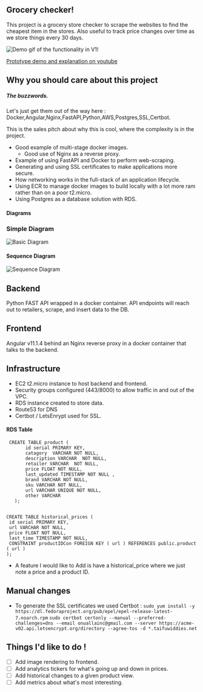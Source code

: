 ## Grocery checker!
This project is a grocery store checker to scrape the websites to find the cheapest item in the stores.
Also useful to track price changes over time as we store things every 30 days.

![Demo gif of the functionality in V1!](https://i.imgur.com/MlELo8J.gif)


[Prototype demo and explanation on youtube](https://www.youtube.com/watch?v=R-QvetimMjE)

## Why you should care about this project

##### The buzzwords.
Let's just get them out of the way here : Docker,Angular,Nginx,FastAPI,Python,AWS,Postgres,SSL,Certbot.

This is the sales pitch about why this is cool, where the complexity is in the project.

- Good example of multi-stage docker images.
    - Good use of Nginx as a reverse proxy.
- Example of using FastAPI and Docker to perform web-scraping.
- Generating and using SSL certificates to make applications more secure.
- How networking works in the full-stack of an application lifecycle.
- Using ECR to manage docker images to build locally with a lot more ram rather than on a poor t2.micro.
- Using Postgres as a database solution with RDS.
####  Diagrams
### Simple Diagram
![Basic Diagram](https://i.imgur.com/HpOiY93.png)
#### Sequence Diagram
![Sequence Diagram](https://i.imgur.com/doP0B4Y.png)



## Backend

Python FAST API wrapped in a docker container. 
API endpoints will reach out to retailers, scrape, and insert data to the DB.

## Frontend

Angular v11.1.4 behind an Nginx reverse proxy in a docker container that talks to the backend.

## Infrastructure

- EC2 t2.micro instance to host backend and frontend.
- Security groups configured (443/8000) to allow traffic in and out of the VPC.
- RDS instance created to store data.
- Route53 for DNS
- Certbot / LetsEnrypt used for SSL.

#### RDS Table
```
 CREATE TABLE product (
       id serial PRIMARY KEY,
       catagory  VARCHAR NOT NULL,
       description VARCHAR  NOT NULL,
       retailer VARCHAR  NOT NULL,
       price FLOAT NOT NULL,
       last_updated TIMESTAMP NOT NULL ,
       brand VARCHAR NOT NULL,
       sku VARCHAR NOT NULL,
       url VARCHAR UNIQUE NOT NULL,
       other VARCHAR
   );


CREATE TABLE historical_prices ( 
 id serial PRIMARY KEY, 
 url VARCHAR NOT NULL, 
 price FLOAT NOT NULL, 
 last_time TIMESTAMP NOT NULL, 
 CONSTRAINT productIDCon FOREIGN KEY ( url ) REFERENCES public.product ( url ) 
); 
```

- A feature I would like to Add is have a historical_price where we just note a price and a product ID.

## Manual changes

- To generate the SSL certificates we used Certbot :
`sudo yum install -y https://dl.fedoraproject.org/pub/epel/epel-release-latest-7.noarch.rpm`
`sudo certbot certonly --manual --preferred-challenges=dns --email onuallainc@gmail.com --server https://acme-v02.api.letsencrypt.org/directory --agree-tos -d *.taifuwiddies.net`


## Things I'd like to do !

- [ ] Add image rendering to frontend.
- [ ] Add analytics tickers for what's going up and down in prices.
- [ ] Add historical changes to a given product view.
- [ ] Add metrics about what's most interesting.
